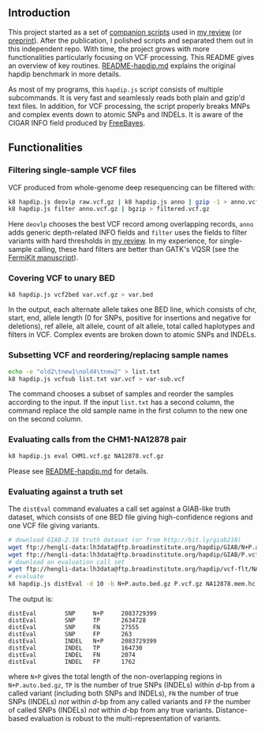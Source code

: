 ## Introduction

This project started as a set of [companion scripts][script] used in [my
review][varcmp] (or [preprint][arxiv]). After the publication, I polished
scripts and separated them out in this independent repo. With time, the project
grows with more functionalities particularly focusing on VCF processing. This
README gives an overview of key routines. [README-hapdip.md][hapdip-md]
explains the original hapdip benchmark in more details.

As most of my programs, this `hapdip.js` script consists of multiple
subcommands. It is very fast and seamlessly reads both plain and gzip'd text
files. In addition, for VCF processing, the script properly breaks MNPs and
complex events down to atomic SNPs and INDELs. It is aware of the CIGAR INFO
field produced by [FreeBayes][freebayes].

## Functionalities

### Filtering single-sample VCF files

VCF produced from whole-genome deep resequencing can be filtered with:
```sh
k8 hapdip.js deovlp raw.vcf.gz | k8 hapdip.js anno | gzip -1 > anno.vcf.gz
k8 hapdip.js filter anno.vcf.gz | bgzip > filtered.vcf.gz
```
Here `deovlp` chooses the best VCF record among overlapping records, `anno`
adds generic depth-related INFO fields and `filter` uses the fields to filter
variants with hard thresholds in [my review][varcmp]. In my experience,
for single-sample calling, these hard filters are better than GATK's VQSR (see
the [FermiKit manuscript][fermikit-manu]).

### Covering VCF to unary BED

```sh
k8 hapdip.js vcf2bed var.vcf.gz > var.bed
```
In the output, each alternate allele takes one BED line, which consists of chr,
start, end, allele length (0 for SNPs, positive for insertions and negative for
deletions), ref allele, alt allele, count of alt allele, total called
haplotypes and filters in VCF. Complex events are broken down to atomic SNPs
and INDELs.

### Subsetting VCF and reordering/replacing sample names

```sh
echo -e "old2\tnew1\nold4\tnew2" > list.txt
k8 hapdip.js vcfsub list.txt var.vcf > var-sub.vcf
```
The command chooses a subset of samples and reorder the samples according to
the input. If the input `list.txt` has a second column, the command replace
the old sample name in the first column to the new one on the second column.

### Evaluating calls from the CHM1-NA12878 pair

```sh
k8 hapdip.js eval CHM1.vcf.gz NA12878.vcf.gz
```
Please see [README-hapdip.md][hapdip-md] for details.

### Evaluating against a truth set

The `distEval` command evaluates a call set against a GIAB-like truth dataset,
which consists of one BED file giving high-confidence regions and one
VCF file giving variants.
```sh
# download GIAB-2.18 truth dataset (or from http://bit.ly/giab218)
wget ftp://hengli-data:lh3data@ftp.broadinstitute.org/hapdip/GIAB/N+P.auto.bed.gz
wget ftp://hengli-data:lh3data@ftp.broadinstitute.org/hapdip/GIAB/P.vcf.gz
# download an evaluation call set
wget ftp://hengli-data:lh3data@ftp.broadinstitute.org/hapdip/vcf-flt/NA12878.mem.hc.flt.vcf.gz
# evaluate
k8 hapdip.js distEval -d 10 -b N+P.auto.bed.gz P.vcf.gz NA12878.mem.hc.flt.vcf.gz
```
The output is:
```
distEval        SNP     N+P     2083729399
distEval        SNP     TP      2634728
distEval        SNP     FN      27555
distEval        SNP     FP      263
distEval        INDEL   N+P     2083729399
distEval        INDEL   TP      164730
distEval        INDEL   FN      2074
distEval        INDEL   FP      1762
```
where `N+P` gives the total length of the non-overlapping regions in
`N+P.auto.bed.gz`, `TP` is the number of true SNPs (INDELs) within *d*-bp from
a called variant (including both SNPs and INDELs), `FN` the number of true SNPs
(INDELs) *not* within *d*-bp from any called variants and `FP` the number of
called SNPs (INDELs) *not* within *d*-bp from any true variants. Distance-based
evaluation is robust to the multi-representation of variants.



[varcmp]: http://bioinformatics.oxfordjournals.org/content/early/2014/07/03/bioinformatics.btu356.abstract
[arxiv]: http://arxiv.org/abs/1404.0929
[script]: https://github.com/lh3/varcmp/tree/master/scripts
[hapdip-md]: https://github.com/lh3/hapdip/blob/master/README-hapdip.md
[fermikit-manu]: https://github.com/lh3/fermikit/tree/master/tex
[giab218]: http://bit.ly/giab218
[freebayes]: https://github.com/ekg/freebayes
